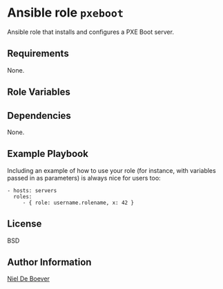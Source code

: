 Ansible role `pxeboot`
=========

Ansible role that installs and configures a PXE Boot server.

Requirements
------------

None.

Role Variables
--------------



Dependencies
------------

None.

Example Playbook
----------------

Including an example of how to use your role (for instance, with variables passed in as parameters) is always nice for users too:

    - hosts: servers
      roles:
         - { role: username.rolename, x: 42 }

License
-------

BSD

Author Information
------------------

[Niel De Boever](https://github.com/NielDB)
